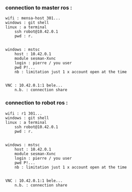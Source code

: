 ### connection to master ros :
	wifi : mensa-host 301...
	windows : git shell
	linux : a terminal 
		ssh robot@10.42.0.1 
		pwd : r.
		

	windows : mstsc 
		host : 10.42.0.1
		module sesman-Xvnc
		login : pierre / you user
		pwd P!...
		nb : limitation just 1 x account open at the time
		
		
	VNC : 10.42.0.1:1 bele...
		n.b. : connection share



### connection to robot ros :
	wifi : r1 301...
	windows : git shell
	linux : a terminal 
		ssh robot@10.42.0.1 
		pwd : r.
		

	windows : mstsc 
		host : 10.42.0.1
		module sesman-Xvnc
		login : pierre / you user
		pwd P!...
		nb : limitation just 1 x account open at the time
		
		
	VNC : 10.42.0.1:1 bele...
		n.b. : connection share
